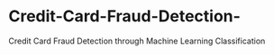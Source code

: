 # Credit-Card-Fraud-Detection-
Credit Card Fraud Detection through Machine Learning Classification 
